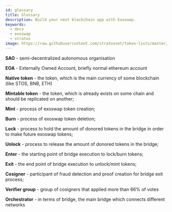 ```yaml
---
id: glossary
title: Glossary
description: Build your next blockchain app with Exoswap.
keywords:
  - docs
  - exoswap
  - stratos
image: https://raw.githubusercontent.com/stratosnet/token-lists/master/logo.svg
---
```


**SAO** - semi-decentralized autonomous organisation

**EOA** - Externally Owned Account, briefly normal ethereum account

**Native token** - the token, which is the main currency of some blockchain (like STOS, BNB, ETH)

**Mintable token** - the token, which is already exists on some chain and should be replicated on another;

**Mint** - process of exoswap token creation;

**Burn** - process of exoswap token deletion;

**Lock** - process to hold the amount of donored tokens in the bridge in order to make future exoswap tokens;

**Unlock** - process to release the amount of donored tokens in the bridge;

**Enter** - the starting point of bridge execution to lock/burn tokens;

**Exit** - the end point of bridge execution to unlock/mint tokens;

**Cosigner** - participant of fraud detection and proof creation for bridge exit process;

**Verifier group** - group of cosigners that applied more than 66% of votes

**Orchestrator** - in terms of bridge, the main bridge which connects different networks
